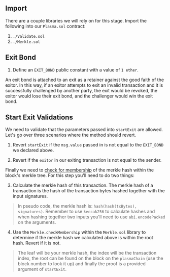 ## Import

There are a couple libraries we will rely on for this stage. Import the following into our `Plasma.sol` contract:

1. `./Validate.sol`
2. `./Merkle.sol`

## Exit Bond

1. Define an `EXIT_BOND` public constant with a value of `1 ether`.

An exit bond is attached to an exit as a retainer against the good faith of the exitor. In this way, if an exitor attempts to exit an invalid transaction and it is successfully challenged by another party, the exit would be revoked, the exitor would lose their exit bond, and the challenger would win the exit bond.

## Start Exit Validations

We need to validate that the parameters passed into `startExit` are allowed. Let's go over three scenarios where the method should revert.

1. Revert `startExit` if the `msg.value` passed in is not equal to the `EXIT_BOND` we declared above.

2. Revert if the `exitor` in our exiting transaction is not equal to the sender.

Finally we need to [check for membership](?tab=details&scroll=Merkle%20Proof) of the merkle hash within the block's merkle tree. For this step you'll need to do two things:

3. Calculate the merkle hash of this transaction. The merkle hash of a transaction is the hash of the transaction bytes hashed together with the input signatures.

> In pseudo code, the merkle hash is: `hash(hash(txBytes), signatures)`. Remember to use `keccak256` to calculate hashes and when hashing together two inputs you'll need to use `abi.encodePacked` on the arguments.

4. Use the `Merkle.checkMembership` within the `Merkle.sol` library to determine if the merkle hash we calculated above is within the root hash. Revert if it is not.

> The leaf will be your merkle hash, the index will be the transaction index, the root can be found on the block on the `plasmaChain` (use the block number to look it up) and finally the proof is a provided argument of `startExit`.